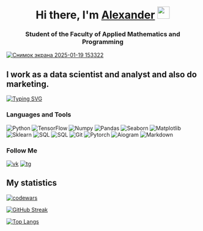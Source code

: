<h1 align="center">Hi there, I'm <a href="https://t.me/QuarkN" target="_blank">Alexander</a> 
<img src="https://github.com/blackcater/blackcater/raw/main/images/Hi.gif" height="32"/></h1>
<h3 align="center">Student of the Faculty of Applied Mathematics and Programming</h3>

[![Снимок экрана 2025-01-19 153322](https://github.com/user-attachments/assets/c0b995db-3d3b-4065-a550-aa575ad353cf)](https://t.me/QuarkN)

## I work as a data scientist and analyst and also do marketing.
[![Typing SVG](https://readme-typing-svg.herokuapp.com?color=ffb303&lines=Data+science+student)](https://git.io/typing-svg)

### Languages and Tools
![Python](https://img.shields.io/badge/-Python-090909?style=for-the-badge&logo=Python&logoColor=356d9c)
![TensorFlow](https://img.shields.io/badge/-TensorFlow-090909?style=for-the-badge&logo=TensorFlow&logoColor=F88C00)
![Numpy](https://img.shields.io/badge/-Numpy-090909?style=for-the-badge&logo=Numpy&logoColor=4dabcf)
![Pandas](https://img.shields.io/badge/-Pandas-090909?style=for-the-badge&logo=Pandas&logoColor=0b0153)
![Seaborn](https://img.shields.io/badge/-Seaborn-090909?style=for-the-badge&logo=Seaborn&logoColor=0b0153)
![Matplotlib](https://img.shields.io/badge/-Matplotlib-090909?style=for-the-badge&logo=Matplotlib&logoColor=0b0153)
![Sklearn](https://img.shields.io/badge/-Sklearn-090909?style=for-the-badge&logo=Sklearn&logoColor=0b0153)
![SQL](https://img.shields.io/badge/-sql-090909?style=for-the-badge&logo=mysql&logoColor=007690)
![SQL](https://img.shields.io/badge/-sql-090909?style=for-the-badge&logo=sqlite&logoColor=81cbef)
![Git](https://img.shields.io/badge/-git-090909?style=for-the-badge&logo=git&logoColor=f05033)
![Pytorch](https://img.shields.io/badge/-pytorch-090909?style=for-the-badge&logo=pytorch&logoColor=ef4b2f)
![Aiogram](https://img.shields.io/badge/-aiogram-090909?style=for-the-badge&logo=aiogram&logoColor=ef4b2f)
![Markdown](https://img.shields.io/badge/-markdown-090909?style=for-the-badge&logo=markdown&logoColor=ffffff)


### Follow Me

[![vk](https://img.shields.io/badge/-vkontakte-090909?style=for-the-badge&logo=vk&logoColor=0077ff)](https://vk.com/quarkn)
[![tg](https://img.shields.io/badge/-telegram-090909?style=for-the-badge&logo=telegram&logoColor=23a9e9)](https://t.me/QuarkN)

## My statistics
[![codewars](https://www.codewars.com/users/Sergo45155/badges/micro)](https://www.codewars.com/users/Sergo45155)

[![GitHub Streak](https://github-readme-stats.vercel.app/api?username=Quark-hadron&layout=compact&theme=vision-friendly-dark)](https://git.io/streak-stats)

[![Top Langs](https://github-readme-stats.vercel.app/api/top-langs/?username=Quark-hadron&layout=compact&theme=vision-friendly-dark)](https://github.com/Quark-hadron/github-readme-stats)
